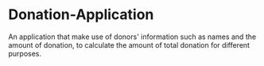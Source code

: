 # Donation-Application
An application that make use of donors' information such as names and the amount of donation, to calculate the amount of total donation for different purposes. 
